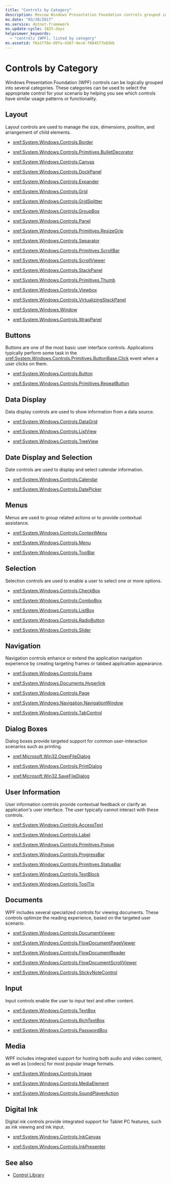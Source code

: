 ```yaml
---
title: "Controls by Category"
description: Review Windows Presentation Foundation controls grouped into categories, which can help you select the appropriate control by comparing similar controls.
ms.date: "03/30/2017"
ms.service: dotnet-framework
ms.update-cycle: 1825-days
helpviewer_keywords:
  - "controls [WPF], listed by category"
ms.assetid: f8a1f78e-d9fa-4367-9ec6-f084577e83bb
---
```

# Controls by Category

Windows Presentation Foundation (WPF) controls can be logically grouped into several categories. These categories can be used to select the appropriate control for your scenario by helping you see which controls have similar usage patterns or functionality.

## Layout

Layout controls are used to manage the size, dimensions, position, and arrangement of child elements.

- <xref:System.Windows.Controls.Border>

- <xref:System.Windows.Controls.Primitives.BulletDecorator>

- <xref:System.Windows.Controls.Canvas>

- <xref:System.Windows.Controls.DockPanel>

- <xref:System.Windows.Controls.Expander>

- <xref:System.Windows.Controls.Grid>

- <xref:System.Windows.Controls.GridSplitter>

- <xref:System.Windows.Controls.GroupBox>

- <xref:System.Windows.Controls.Panel>

- <xref:System.Windows.Controls.Primitives.ResizeGrip>

- <xref:System.Windows.Controls.Separator>

- <xref:System.Windows.Controls.Primitives.ScrollBar>

- <xref:System.Windows.Controls.ScrollViewer>

- <xref:System.Windows.Controls.StackPanel>

- <xref:System.Windows.Controls.Primitives.Thumb>

- <xref:System.Windows.Controls.Viewbox>

- <xref:System.Windows.Controls.VirtualizingStackPanel>

- <xref:System.Windows.Window>

- <xref:System.Windows.Controls.WrapPanel>

## Buttons

Buttons are one of the most basic user interface controls. Applications typically perform some task in the <xref:System.Windows.Controls.Primitives.ButtonBase.Click> event when a user clicks on them.

- <xref:System.Windows.Controls.Button>

- <xref:System.Windows.Controls.Primitives.RepeatButton>

## Data Display

Data display controls are used to show information from a data source.

- <xref:System.Windows.Controls.DataGrid>

- <xref:System.Windows.Controls.ListView>

- <xref:System.Windows.Controls.TreeView>

## Date Display and Selection

Date controls are used to display and select calendar information.

- <xref:System.Windows.Controls.Calendar>

- <xref:System.Windows.Controls.DatePicker>

## Menus

Menus are used to group related actions or to provide contextual assistance.

- <xref:System.Windows.Controls.ContextMenu>

- <xref:System.Windows.Controls.Menu>

- <xref:System.Windows.Controls.ToolBar>

## Selection

Selection controls are used to enable a user to select one or more options.

- <xref:System.Windows.Controls.CheckBox>

- <xref:System.Windows.Controls.ComboBox>

- <xref:System.Windows.Controls.ListBox>

- <xref:System.Windows.Controls.RadioButton>

- <xref:System.Windows.Controls.Slider>

## Navigation

Navigation controls enhance or extend the application navigation experience by creating targeting frames or tabbed application appearance.

- <xref:System.Windows.Controls.Frame>

- <xref:System.Windows.Documents.Hyperlink>

- <xref:System.Windows.Controls.Page>

- <xref:System.Windows.Navigation.NavigationWindow>

- <xref:System.Windows.Controls.TabControl>

## Dialog Boxes

Dialog boxes provide targeted support for common user-interaction scenarios such as printing.

- <xref:Microsoft.Win32.OpenFileDialog>

- <xref:System.Windows.Controls.PrintDialog>

- <xref:Microsoft.Win32.SaveFileDialog>

## User Information

User information controls provide contextual feedback or clarify an application's user interface. The user typically cannot interact with these controls.

- <xref:System.Windows.Controls.AccessText>

- <xref:System.Windows.Controls.Label>

- <xref:System.Windows.Controls.Primitives.Popup>

- <xref:System.Windows.Controls.ProgressBar>

- <xref:System.Windows.Controls.Primitives.StatusBar>

- <xref:System.Windows.Controls.TextBlock>

- <xref:System.Windows.Controls.ToolTip>

## Documents

WPF includes several specialized controls for viewing documents. These controls optimize the reading experience, based on the targeted user scenario.

- <xref:System.Windows.Controls.DocumentViewer>

- <xref:System.Windows.Controls.FlowDocumentPageViewer>

- <xref:System.Windows.Controls.FlowDocumentReader>

- <xref:System.Windows.Controls.FlowDocumentScrollViewer>

- <xref:System.Windows.Controls.StickyNoteControl>

## Input

Input controls enable the user to input text and other content.

- <xref:System.Windows.Controls.TextBox>

- <xref:System.Windows.Controls.RichTextBox>

- <xref:System.Windows.Controls.PasswordBox>

## Media

WPF includes integrated support for hosting both audio and video content, as well as [codecs] for most popular image formats.

- <xref:System.Windows.Controls.Image>

- <xref:System.Windows.Controls.MediaElement>

- <xref:System.Windows.Controls.SoundPlayerAction>

## Digital Ink

Digital ink controls provide integrated support for Tablet PC features, such as ink viewing and ink input.

- <xref:System.Windows.Controls.InkCanvas>

- <xref:System.Windows.Controls.InkPresenter>

## See also

- [Control Library](control-library.md)
